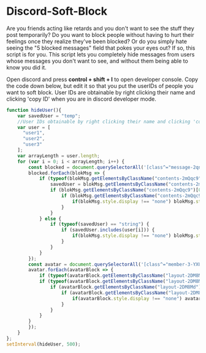 # Discord-Soft-Block
Are you friends acting like retards and you don't want to see the stuff they post temporarily? Do you want to block people without having to hurt their feelings once they realize they've been blocked? Or do you simply hate seeing the "5 blocked messages" field that pokes your eyes out? If so, this script is for you.
This script lets you completely hide messages from users whose messages you don't want to see, and without them being able to know you did it. 

Open discord and press **control + shift + I** to open developer console. Copy the code down below, but edit it so that you put the userIDs of people you want to soft block. User IDs are obtainable by right clicking their name and clicking 'copy ID' when you are in discord developer mode.


```js
function hideUser(){
	var savedUser = "temp";	
	//User IDs obtainable by right clicking their name and clicking 'copy ID' when you are in discord developer mode
	var user = [
	  "user1",
	  "user2",
	  "user3"
	];
	var arrayLength = user.length;
	for (var i = 0; i < arrayLength; i++) {
		const blocked = document.querySelectorAll('[class^="message-2qnXI6 cozyMessage-3V1Y8y');
		blocked.forEach(blokMsg => {
			if (typeof(blokMsg.getElementsByClassName("contents-2mQqc9")[0].getElementsByClassName("avatar-1BDn8e clickable-1bVtEA")[0]) == "object") {
				savedUser = blokMsg.getElementsByClassName("contents-2mQqc9")[0].getElementsByClassName("avatar-1BDn8e clickable-1bVtEA")[0].src;
				if (blokMsg.getElementsByClassName("contents-2mQqc9")[0].getElementsByClassName("avatar-1BDn8e clickable-1bVtEA")[0].src.includes("avatars")) {
					if (blokMsg.getElementsByClassName("contents-2mQqc9")[0].getElementsByClassName("avatar-1BDn8e clickable-1bVtEA")[0].src.includes(user[i])) {
						if(blokMsg.style.display !== "none") blokMsg.style.display = "none"; // Hide the message
					}
				}
			} else {
				if (typeof(savedUser) == "string") { 
					if (savedUser.includes(user[i])) {
						if(blokMsg.style.display !== "none") blokMsg.style.display = "none"; // Hide the message
					}
				}
			}
		});	
		const avatar = document.querySelectorAll('[class^="member-3-YXUe container-2Pjhx- clickable-1JJAn8');
		avatar.forEach(avatarBlock => {
			if (typeof(avatarBlock.getElementsByClassName("layout-2DM8Md")[0].getElementsByClassName("avatar-3uk_u9")[0]) == "object") {
			if (typeof(avatarBlock.getElementsByClassName("layout-2DM8Md")[0].getElementsByClassName("avatar-3uk_u9")[0].firstElementChild.firstElementChild.firstElementChild.firstElementChild) == "object") {
				if (avatarBlock.getElementsByClassName("layout-2DM8Md")[0].getElementsByClassName("avatar-3uk_u9")[0].firstElementChild.firstElementChild.firstElementChild.firstElementChild.src.includes("avatars")) {
					if (avatarBlock.getElementsByClassName("layout-2DM8Md")[0].getElementsByClassName("avatar-3uk_u9")[0].firstElementChild.firstElementChild.firstElementChild.firstElementChild.src.includes(user[i])) {
						if(avatarBlock.style.display !== "none") avatarBlock.style.display = "none"; // Hide the avatar from the user list
					}
				}
			} 
		}
		});
	}
};
setInterval(hideUser, 500); 

```
